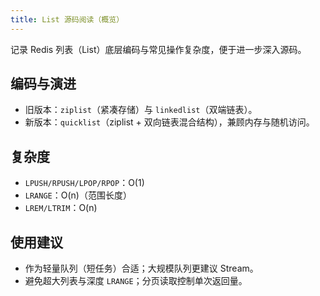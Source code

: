 ```yaml
---
title: List 源码阅读（概览）
---
```


记录 Redis 列表（List）底层编码与常见操作复杂度，便于进一步深入源码。

## 编码与演进

- 旧版本：`ziplist`（紧凑存储）与 `linkedlist`（双端链表）。
- 新版本：`quicklist`（ziplist + 双向链表混合结构），兼顾内存与随机访问。

## 复杂度

- `LPUSH/RPUSH/LPOP/RPOP`：O(1)
- `LRANGE`：O(n)（范围长度）
- `LREM/LTRIM`：O(n)

## 使用建议

- 作为轻量队列（短任务）合适；大规模队列更建议 Stream。
- 避免超大列表与深度 `LRANGE`；分页读取控制单次返回量。
